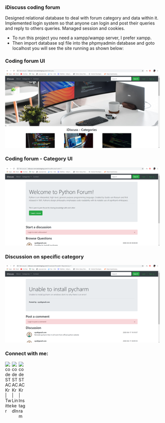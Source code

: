 ### iDiscuss coding forum
Designed relational database to deal with forum category and data within it. Implemented login system so that anyone can login and post their queries and reply to others queries. Managed session and cookies.

- To run this project you need a xampp/wampp server, I prefer xampp. <br />
- Then import database sql file into the phpmyadmin database and goto localhost you will see the site running as shown below:

### Coding forum UI
<img alt="project UI" width="900px" src="https://github.com/adityaadhaygude/Coding-forum/blob/master/Screenshot%20(136).png" />

### Coding forum - Category UI
<img alt="project UI" width="900px" src="https://github.com/adityaadhaygude/Coding-forum/blob/master/Screenshot%20(137).png" />

### Discussion on specific category
<img alt="project UI" width="900px" src="https://github.com/adityaadhaygude/Coding-forum/blob/master/Screenshot%20(138).png" />


### Connect with me:
[<img align="left" alt="codeSTACKr | Twitter" width="22px" src="https://cdn.jsdelivr.net/npm/simple-icons@v3/icons/twitter.svg" />][twitter]
[<img align="left" alt="codeSTACKr | LinkedIn" width="22px" src="https://cdn.jsdelivr.net/npm/simple-icons@v3/icons/linkedin.svg" />][linkedin]
[<img align="left" alt="codeSTACKr | Instagram" width="22px" src="https://cdn.jsdelivr.net/npm/simple-icons@v3/icons/instagram.svg" />][instagram]

[twitter]: https://twitter.com/aditya_dhaygude
[linkedin]: https://www.linkedin.com/in/aditya-dhaygude/
[instagram]: https://www.instagram.com/adityadhaygude/
